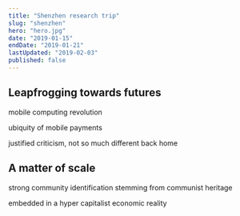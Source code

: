 ```yaml
---
title: "Shenzhen research trip"
slug: "shenzhen"
hero: "hero.jpg"
date: "2019-01-15"
endDate: "2019-01-21"
lastUpdated: "2019-02-03"
published: false
---
```




## Leapfrogging towards futures



mobile computing revolution

ubiquity of mobile payments

justified criticism, not so much different back home



## A matter of scale

strong community identification stemming from communist heritage



embedded in a hyper capitalist economic reality




